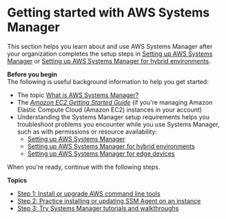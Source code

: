# Getting started with AWS Systems Manager<a name="getting-started"></a>

This section helps you learn about and use AWS Systems Manager after your organization completes the setup steps in [Setting up AWS Systems Manager](systems-manager-setting-up.md) or [Setting up AWS Systems Manager for hybrid environments](systems-manager-managedinstances.md)\. 

**Before you begin**  
The following is useful background information to help you get started:
+ The topic [What is AWS Systems Manager?](what-is-systems-manager.md)
+ The *[Amazon EC2 Getting Started Guide](https://docs.aws.amazon.com/AWSEC2/latest/GettingStartedGuide/)* \(if you're managing Amazon Elastic Compute Cloud \(Amazon EC2\) instances in your account\)
+ Understanding the Systems Manager setup requirements helps you troubleshoot problems you encounter while you use Systems Manager, such as with permissions or resource availability:
  + [Setting up AWS Systems Manager](systems-manager-setting-up.md)
  + [Setting up AWS Systems Manager for hybrid environments](systems-manager-managedinstances.md)
  + [Setting up AWS Systems Manager for edge devices](systems-manager-setting-up-edge-devices.md)

When you're ready, continue with the following steps\.

**Topics**
+ [Step 1: Install or upgrade AWS command line tools](getting-started-cli.md)
+ [Step 2: Practice installing or updating SSM Agent on an instance](getting-started-agent.md)
+ [Step 3: Try Systems Manager tutorials and walkthroughs](getting-started-walkthroughs.md)